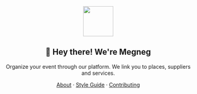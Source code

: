 <!-- markdownlint-disable MD033 MD041 -->

<div align="center">
  <a href="https://megneg.com">
    <img src="https://assets.megneg.com/images/icon.svg" width="80" />
  </a>
  <h2>👋 Hey there! We're Megneg</h2>
</div>

<p align="center">Organize your event through our platform. We link you to places, suppliers and services.</p>

<div align="center">
  <a href="https://megneg.com/about">About</a>
  ·
  <a href="https://megneg.com/style-guide">Style Guide</a>
  ·
  <a href="https://megneg.com/contributing">Contributing</a>
</div>
